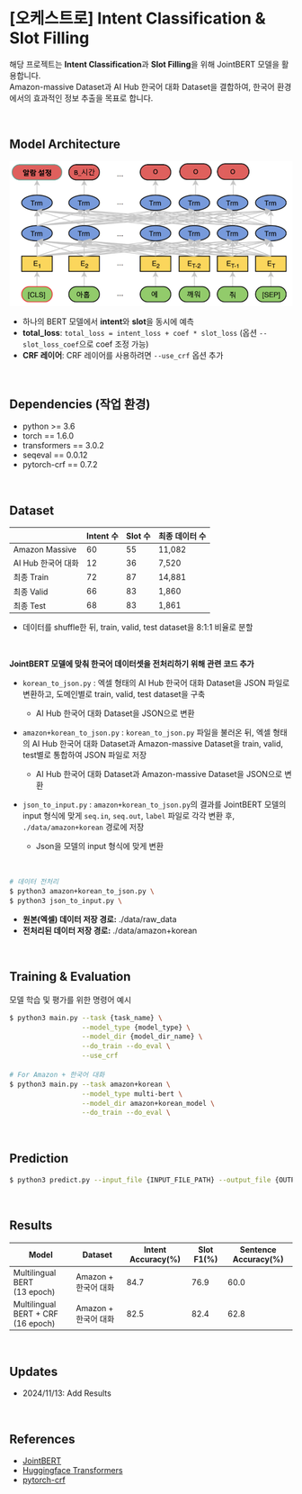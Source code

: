 # [오케스트로] Intent Classification & Slot Filling

해당 프로젝트는 **Intent Classification**과 **Slot Filling**을 위해 JointBERT 모델을 활용합니다. 
<br/>
Amazon-massive Dataset과 AI Hub 한국어 대화 Dataset을 결합하여, 한국어 환경에서의 효과적인 정보 추출을 목표로 합니다.

<br/>

## Model Architecture


<p float="left" align="center">
    <img src="./Korean_BERT_image.png" alt="한국어 BERT 그림" />
</p>

- 하나의 BERT 모델에서 **intent**와 **slot**을 동시에 예측
- **total_loss**: `total_loss = intent_loss + coef * slot_loss` (옵션 `--slot_loss_coef`으로 coef 조정 가능)
- **CRF 레이어**: CRF 레이어를 사용하려면 `--use_crf` 옵션 추가


<br/>

## Dependencies (작업 환경)

- python >= 3.6
- torch == 1.6.0
- transformers == 3.0.2
- seqeval == 0.0.12
- pytorch-crf == 0.7.2


<br/>

## Dataset

|                 | Intent 수  | Slot 수  | 최종 데이터 수 | 
| --------------- | ---------- | -------- | -------------- |
| Amazon Massive  |     60     |   55     |    11,082      | 
| AI Hub 한국어 대화 |     12     |   36     |     7,520      | 
| 최종 Train      |     72     |   87    |    14,881      | 
| 최종 Valid      |     66     |   83     |     1,860      | 
| 최종 Test       |     68     |   83     |     1,861      | 

- 데이터를 shuffle한 뒤, train, valid, test dataset을 8:1:1 비율로 분할

<br/>

**JointBERT 모델에 맞춰 한국어 데이터셋을 전처리하기 위해 관련 코드 추가**

- `korean_to_json.py` : 엑셀 형태의 AI Hub 한국어 대화 Dataset을 JSON 파일로 변환하고, 도메인별로 train, valid, test dataset을 구축  
  * AI Hub 한국어 대화 Dataset을 JSON으로 변환

- `amazon+korean_to_json.py` : `korean_to_json.py` 파일을 불러온 뒤, 엑셀 형태의 AI Hub 한국어 대화 Dataset과 Amazon-massive Dataset을 train, valid, test별로 통합하여 JSON 파일로 저장
  * AI Hub 한국어 대화 Dataset과 Amazon-massive Dataset을 JSON으로 변환

- `json_to_input.py` : `amazon+korean_to_json.py`의 결과를 JointBERT 모델의 input 형식에 맞게 `seq.in`, `seq.out`, `label` 파일로 각각 변환 후, `./data/amazon+korean` 경로에 저장
  * Json을 모델의 input 형식에 맞게 변환

<br/>

```bash
# 데이터 전처리
$ python3 amazon+korean_to_json.py \
$ python3 json_to_input.py \
```

- **원본(엑셀) 데이터 저장 경로:** ./data/raw_data
- **전처리된 데이터 저장 경로:** ./data/amazon+korean 

<br/>

## Training & Evaluation 

모델 학습 및 평가를 위한 명령어 예시

```bash
$ python3 main.py --task {task_name} \
                  --model_type {model_type} \
                  --model_dir {model_dir_name} \
                  --do_train --do_eval \
                  --use_crf

# For Amazon + 한국어 대화
$ python3 main.py --task amazon+korean \
                  --model_type multi-bert \
                  --model_dir amazon+korean_model \
                  --do_train --do_eval \
```

<br/>

## Prediction

```bash
$ python3 predict.py --input_file {INPUT_FILE_PATH} --output_file {OUTPUT_FILE_PATH} --model_dir {SAVED_CKPT_PATH}
```

<br/>

## Results


| Model                                  | Dataset               | Intent Accuracy(%) | Slot F1(%) | Sentence Accuracy(%) |
|----------------------------------------|-----------------------|--------------------|------------|--------------------|
| Multilingual BERT <br> (13 epoch)     | Amazon + 한국어 대화    | 84.7            | 76.9      | 60.0               |
| Multilingual BERT + CRF <br> (16 epoch)     | Amazon + 한국어 대화    | 82.5            | 82.4      | 62.8               |


<br/>

## Updates

- 2024/11/13: Add Results


<br/>

## References
- [JointBERT](https://github.com/monologg/JointBERT)
- [Huggingface Transformers](https://github.com/huggingface/transformers)
- [pytorch-crf](https://github.com/kmkurn/pytorch-crf)